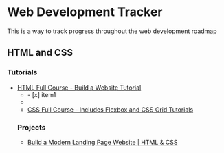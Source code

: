 # Web Development Tracker
This is a way to track progress throughout the web development roadmap

## HTML and CSS
### Tutorials 
- [HTML Full Course - Build a Website Tutorial](https://www.youtube.com/watch?v=pQN-pnXPaVg&list=PLWKjhJtqVAbnSe1qUNMG7AbPmjIG54u88&index=2) <ul><li>- [x] item1</li><li>
- [CSS Full Course - Includes Flexbox and CSS Grid Tutorials](https://www.youtube.com/watch?v=ieTHC78giGQ&list=PLWKjhJtqVAbnSe1qUNMG7AbPmjIG54u88&index=3) 
### Projects
- [Build a Modern Landing Page Website | HTML & CSS](https://www.youtube.com/watch?v=X1dz0xRbSJc&list=PLillGF-RfqbZTASqIqdvm1R5mLrQq79CU&index=52) 
